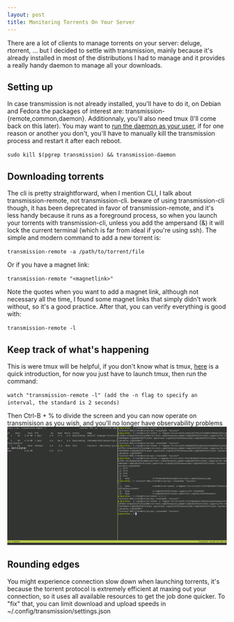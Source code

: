 ```yaml
---
layout: post
title: Monitoring Torrents On Your Server
---
```

There are a lot of clients to manage torrents on your server: deluge, rtorrent, ... but I decided to settle with 
transmission, mainly because it's already installed in most of the distributions I had to manage and it provides 
a really handy daemon to manage all your downloads.

## Setting up
In case transmission is not already installed, you'll have to do it, on Debian and Fedora the packages of 
interest are: transmission-{remote,common,daemon}. Additionnaly, you'll also need tmux (I'll come back on this 
later). You may want to [run the daemon as your user](http://www.ephestione.it/change-user-of-transmission-daemon-under-debian-and-raspbian/), if for one reason or another you don't, you'll have to manually kill 
the transmission process and restart it after each reboot.

`sudo kill $(pgrep transmission) && transmission-daemon`

## Downloading torrents

The cli is pretty straightforward, when I mention CLI, I talk about transmission-remote, not transmission-cli. 
beware of using transmission-cli though, it has been deprecated in favor of transmission-remote, and it's less handy because it runs as a foreground process, so when you launch your torrents with transmission-cli, unless you 
add the ampersand (&) it will lock the current terminal (which is far from ideal if you're using ssh). The simple and modern command to add a new torrent is:

`transmission-remote -a /path/to/torrent/file`

Or if you have a magnet link:

`transmission-remote "<magnetlink>"`

Note the quotes when you want to add a magnet link, although not necessary all the time, I found some magnet 
links that simply didn't work without, so it's a good practice.
After that, you can verify everything is good with:

`transmission-remote -l`

## Keep track of what's happening
This is were tmux will be helpful, if you don't know what is tmux, [here](https://opensource.com/article/17/2/quick-introduction-tmux) is a quick introduction, for now you just have to launch tmux, then run the command:

`watch "transmission-remote -l" (add the -n flag to specify an interval, the standard is 2 seconds)`

Then Ctrl-B + % to divide the screen and you can now operate on transmisison as you wish, and you'll no longer have observability problems
![Tmux and transmission daemon](../images/tmux-transmission.png)

## Rounding edges
You might experience connection slow down when launching torrents, it's because the torrent protocol is extremely 
efficient at maxing out your connection, so it uses all available resources to get the job done quicker. To "fix" that, you can limit download and upload speeds in  ~/.config/transmission/settings.json

